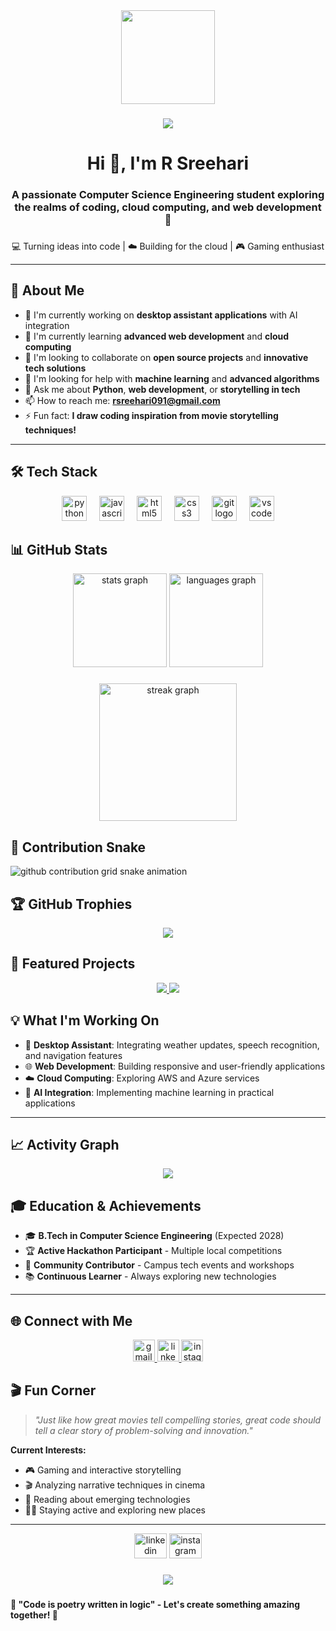 <div align="center">
  <img height="150" src="https://camo.githubusercontent.com/62da68eb62b1e5f175f7d1f0191dd89a653d7908feb22d37d4a0ab07365d6791/68747470733a2f2f6d656469612e67696679636f6d2f6d656469612f4d3967624264396e6244724438626939374a2f67697068792e676966"  />
</div>

###

<div align="center">
  <img src="https://visitor-badge.laobi.icu/badge?page_id=yourusername.yourusername&"  />
</div>

###

<h1 align="center">Hi 👋, I'm R Sreehari</h1>

###

<h3 align="center">A passionate Computer Science Engineering student exploring the realms of coding, cloud computing, and web development 🚀</h3>

###

<p align="center">💻 Turning ideas into code | ☁️ Building for the cloud | 🎮 Gaming enthusiast</p>

---

## 🎯 About Me

- 🔭 I'm currently working on **desktop assistant applications** with AI integration
- 🌱 I'm currently learning **advanced web development** and **cloud computing**
- 👯 I'm looking to collaborate on **open source projects** and **innovative tech solutions**
- 🤔 I'm looking for help with **machine learning** and **advanced algorithms**
- 💬 Ask me about **Python**, **web development**, or **storytelling in tech**
- 📫 How to reach me: **rsreehari091@gmail.com**
- ⚡ Fun fact: **I draw coding inspiration from movie storytelling techniques!**

---

## 🛠️ Tech Stack

<div align="center">
  <img src="https://cdn.jsdelivr.net/gh/devicons/devicon/icons/python/python-original.svg" height="40" alt="python logo"  />
  <img width="12" />
  <img src="https://cdn.jsdelivr.net/gh/devicons/devicon/icons/javascript/javascript-original.svg" height="40" alt="javascript logo"  />
  <img width="12" />
  <img src="https://cdn.jsdelivr.net/gh/devicons/devicon/icons/html5/html5-original.svg" height="40" alt="html5 logo"  />
  <img width="12" />
  <img src="https://cdn.jsdelivr.net/gh/devicons/devicon/icons/css3/css3-original.svg" height="40" alt="css3 logo"  />
  <img width="12" />
  <img src="https://cdn.jsdelivr.net/gh/devicons/devicon/icons/git/git-original.svg" height="40" alt="git logo"  />
  <img width="12" />
  <img src="https://cdn.jsdelivr.net/gh/devicons/devicon/icons/vscode/vscode-original.svg" height="40" alt="vscode logo"  />
</div>

###

## 📊 GitHub Stats

<div align="center">
  <img src="https://github-readme-stats.vercel.app/api?username=yourusername&hide_title=false&hide_rank=false&show_icons=true&include_all_commits=true&count_private=true&disable_animations=false&theme=dracula&locale=en&hide_border=false&order=1" height="150" alt="stats graph"  />
  <img src="https://github-readme-stats.vercel.app/api/top-langs?username=yourusername&locale=en&hide_title=false&layout=compact&card_width=320&langs_count=5&theme=dracula&hide_border=false&order=2" height="150" alt="languages graph"  />
</div>

###

<div align="center">
  <img src="https://streak-stats.demolab.com?user=yourusername&locale=en&mode=daily&theme=dark&hide_border=false&border_radius=5&order=3" height="220" alt="streak graph"  />
</div>

###

## 🐍 Contribution Snake

<picture>
  <source media="(prefers-color-scheme: dark)" srcset="https://raw.githubusercontent.com/yourusername/yourusername/output/github-contribution-grid-snake-dark.svg">
  <source media="(prefers-color-scheme: light)" srcset="https://raw.githubusercontent.com/yourusername/yourusername/output/github-contribution-grid-snake.svg">
  <img alt="github contribution grid snake animation" src="https://raw.githubusercontent.com/yourusername/yourusername/output/github-contribution-grid-snake.svg">
</picture>

###

## 🏆 GitHub Trophies

<div align="center">
  <img src="https://github-profile-trophy.vercel.app?username=yourusername&theme=radical&no-frame=false&no-bg=true&margin-w=4" />
</div>

###

## 🚀 Featured Projects

<div align="center">
  <a href="https://github.com/yourusername/desktop-assistant">
    <img src="https://github-readme-stats.vercel.app/api/pin/?username=yourusername&repo=desktop-assistant&theme=dracula" />
  </a>
  <a href="https://github.com/yourusername/web-portfolio">
    <img src="https://github-readme-stats.vercel.app/api/pin/?username=yourusername&repo=web-portfolio&theme=dracula" />
  </a>
</div>

###

## 💡 What I'm Working On

- 🔧 **Desktop Assistant**: Integrating weather updates, speech recognition, and navigation features
- 🌐 **Web Development**: Building responsive and user-friendly applications
- ☁️ **Cloud Computing**: Exploring AWS and Azure services
- 🤖 **AI Integration**: Implementing machine learning in practical applications

---

## 📈 Activity Graph

<div align="center">
  <img src="https://github-readme-activity-graph.vercel.app/graph?username=yourusername&theme=github-compact&bg_color=0d1117&color=9e4c98&line=00b3ff&point=0969da&area=true&hide_border=true" />
</div>

###

## 🎓 Education & Achievements

- 🎓 **B.Tech in Computer Science Engineering** (Expected 2028)
- 🏆 **Active Hackathon Participant** - Multiple local competitions
- 🤝 **Community Contributor** - Campus tech events and workshops
- 📚 **Continuous Learner** - Always exploring new technologies

---

## 🌐 Connect with Me

<div align="center">
  <a href="mailto:rsreehari091@gmail.com">
    <img src="https://img.shields.io/static/v1?message=Gmail&logo=gmail&label=&color=D14836&logoColor=white&labelColor=&style=for-the-badge" height="35" alt="gmail logo"  />
  </a>
  <a href="https://www.linkedin.com/in/rsreehari0">
    <img src="https://img.shields.io/static/v1?message=LinkedIn&logo=linkedin&label=&color=0077B5&logoColor=white&labelColor=&style=for-the-badge" height="35" alt="linkedin logo"  />
  </a>
  <a href="https://www.instagram.com/_r_sreehari">
    <img src="https://img.shields.io/static/v1?message=Instagram&logo=instagram&label=&color=E4405F&logoColor=white&labelColor=&style=for-the-badge" height="35" alt="instagram logo"  />
  </a>
</div>

###

## 🎬 Fun Corner

> *"Just like how great movies tell compelling stories, great code should tell a clear story of problem-solving and innovation."*

**Current Interests:**
- 🎮 Gaming and interactive storytelling
- 🎬 Analyzing narrative techniques in cinema
- 📖 Reading about emerging technologies
- 🏃‍♂️ Staying active and exploring new places

---

<div align="center">
  <img src="https://raw.githubusercontent.com/maurodesouza/profile-readme-generator/master/src/assets/icons/social/linkedin/default.svg" width="52" height="40" alt="linkedin logo"  />
  <img src="https://raw.githubusercontent.com/maurodesouza/profile-readme-generator/master/src/assets/icons/social/instagram/default.svg" width="52" height="40" alt="instagram logo"  />
</div>

###

<div align="center">
  <img src="https://profile-counter.glitch.me/yourusername/count.svg?"  />
</div>

###

**🌟 "Code is poetry written in logic" - Let's create something amazing together! 🌟**
